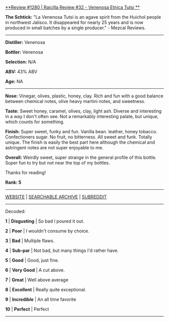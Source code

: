 
[**Review #1280 | Raicilla Review #32 - Venenosa Etnica Tutsi **]( https://t8ke.review/review-1280-venenosa-etnica-tutsi)

**The Schtick:** "La Venenosa Tutsi is an agave spirit from the Huichol people in northwest Jalisco. It disappeared for nearly 25 years and is now produced in small batches by a single producer." - Mezcal Reviews. 

-----

**Distiller:** Venenosa

**Bottler:** Venenosa

**Selection:** N/A

**ABV:**  43% ABV

**Age:** NA 

-----

**Nose:**  Vinegar, olives, plastic, honey, clay. Rich and fun with a good balance between chemical notes, olive heavy martini notes, and sweetness. 

**Taste:** Sweet honey, caramel, olives, clay, light ash. Diverse and interesting in a way I don't often see. Not a remarkably interesting palate, but unique, which counts for something. 

**Finish:** Super sweet, funky and fun. Vanilla bean. leather, honey tobacco. Confectioners sugar. No fruit, no bitterness. All sweet and funk. Totally unique. The finish is easily the best part here although the chemical and astringent notes are not super enjoyable to me. 

**Overall:** Weirdly sweet, super strange in the general profile of this bottle. Super fun to try but not near the top of my bottles. 

Thanks for reading!

**Rank: 5**



-----

[WEBSITE](https://t8ke.review) | [SEARCHABLE ARCHIVE](https://t8ke.review/review-archive/) | [SUBREDDIT](https://reddit.com/r/t8kereviews)

-----

Decoded:

**1** | **Disgusting** | So bad I poured it out.

**2** | **Poor** | I wouldn't consume by choice.

**3** | **Bad** | Multiple flaws.

**4** | **Sub-par** | Not bad, but many things I'd rather have.

**5** | **Good** | Good, just fine.

**6** | **Very Good** | A cut above.

**7** | **Great** | Well above average

**8** | **Excellent** | Really quite exceptional.

**9** | **Incredible** | An all time favorite

**10** | **Perfect** | Perfect

----

